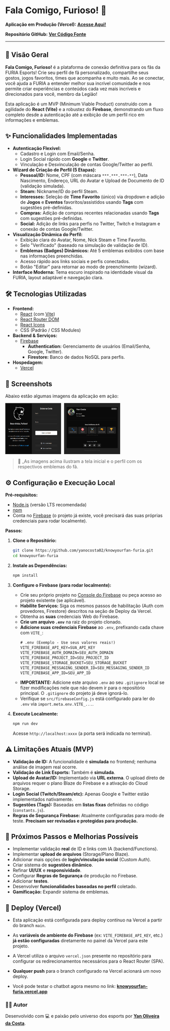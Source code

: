 # Fala Comigo, Furioso! 🐾

<!-- Adicione aqui um link para uma imagem da logo da FURIA, se desejar -->
<!-- Exemplo: ![Logo FURIA](URL_DA_IMAGEM_AQUI) -->

**Aplicação em Produção (Vercel):** [**Acesse Aqui!**](https://knowyourfan-furia.vercel.app/) <!-- Link direto para a app -->

**Repositório GitHub:** [**Ver Código Fonte**](https://github.com/yanocosta02/knowyourfan-furia.git)

---

## 🚀 Visão Geral

**Fala Comigo, Furioso!** é a plataforma de conexão definitiva para os fãs da FURIA Esports! Crie seu perfil de fã personalizado, compartilhe seus gostos, jogos favoritos, times que acompanha e muito mais. Ao se conectar, você ajuda a FURIA a entender melhor sua incrível comunidade e nos permite criar experiências e conteúdos cada vez mais incríveis e direcionados para você, membro da Legião!

Esta aplicação é um MVP (Minimum Viable Product) construído com a agilidade do **React (Vite)** e a robustez do **Firebase**, demonstrando um fluxo completo desde a autenticação até a exibição de um perfil rico em informações e emblemas.

## ✨ Funcionalidades Implementadas

- **Autenticação Flexível:**
  - Cadastro e Login com Email/Senha.
  - Login Social rápido com **Google** e **Twitter**.
  - Vinculação e Desvinculação de contas Google/Twitter ao perfil.
- **Wizard de Criação de Perfil (5 Etapas):**
  - **Pessoal/ID:** Nome, CPF (com máscara `***.***.***-**`), Data Nascimento, Endereço, URL do Avatar e Upload de Documento de ID (validação simulada).
  - **Steam:** Nickname/ID do perfil Steam.
  - **Interesses:** Seleção de **Time Favorito** (único) via dropdown e adição de **Jogos** e **Eventos** favoritos/assistidos usando **Tags** com sugestões pré-definidas.
  - **Compras:** Adição de compras recentes relacionadas usando **Tags** com sugestões pré-definidas.
  - **Social:** Adição de links para perfis no Twitter, Twitch e Instagram e conexão de contas Google/Twitter.
- **Visualização Dinâmica do Perfil:**
  - Exibição clara do Avatar, Nome, Nick Steam e Time Favorito.
  - Selo "Verificado" (baseado na simulação de validação de ID).
  - **Emblemas (Badges) Dinâmicos:** Até 5 emblemas exibidos com base nas informações preenchidas.
  - Acesso rápido aos links sociais e perfis conectados.
  - Botão "Editar" para retornar ao modo de preenchimento (wizard).
- **Interface Moderna:** Tema escuro inspirado na identidade visual da FURIA, layout adaptável e navegação clara.

## 🛠️ Tecnologias Utilizadas

- **Frontend:**
  - [React](https://reactjs.org/) (com [Vite](https://vitejs.dev/))
  - [React Router DOM](https://reactrouter.com/)
  - [React Icons](https://react-icons.github.io/react-icons/)
  - CSS (Padrão / CSS Modules)
- **Backend & Serviços:**
  - [Firebase](https://firebase.google.com/)
    - **Authentication:** Gerenciamento de usuários (Email/Senha, Google, Twitter).
    - **Firestore:** Banco de dados NoSQL para perfis.
- **Hospedagem:**
  - [Vercel](https://vercel.com/)

## 📸 Screenshots

Abaixo estão algumas imagens da aplicação em ação:

<div style="display: flex; gap: 10px; flex-wrap: wrap;">
  <img src="public/login.png" alt="Tela Inicial" width="35%" />
  <img src="public/perfil.png" alt="Perfil do fã" width="35%" />
</div>

> 📌 \_As imagens acima ilustram a tela inicial e o perfil com os respectivos emblemas do fã.

## ⚙️ Configuração e Execução Local

**Pré-requisitos:**

- [Node.js](https://nodejs.org/) (versão LTS recomendada)
- [npm](https://www.npmjs.com/)
- Conta no [Firebase](https://firebase.google.com/) (o projeto já existe, você precisará das suas próprias credenciais para rodar localmente).

**Passos:**

1.  **Clone o Repositório:**

    ```bash
    git clone https://github.com/yanocosta02/knowyourfan-furia.git
    cd knowyourfan-furia
    ```

2.  **Instale as Dependências:**

    ```bash
    npm install
    ```

3.  **Configure o Firebase (para rodar localmente):**

    - Crie seu próprio projeto no [Console do Firebase](https://console.firebase.google.com/) ou peça acesso ao projeto existente (se aplicável).
    - **Habilite Serviços:** Siga os mesmos passos de habilitação (Auth com provedores, Firestore) descritos na seção de Deploy da Vercel.
    - Obtenha as **suas** credenciais Web do Firebase.
    - **Crie um arquivo `.env`** na raiz do projeto clonado.
    - **Adicione suas credenciais Firebase** ao `.env`, prefixando cada chave com `VITE_`:
      ```dotenv
      # .env (Exemplo - Use seus valores reais!)
      VITE_FIREBASE_API_KEY=SUA_API_KEY
      VITE_FIREBASE_AUTH_DOMAIN=SEU_AUTH_DOMAIN
      VITE_FIREBASE_PROJECT_ID=SEU_PROJECT_ID
      VITE_FIREBASE_STORAGE_BUCKET=SEU_STORAGE_BUCKET
      VITE_FIREBASE_MESSAGING_SENDER_ID=SEU_MESSAGING_SENDER_ID
      VITE_FIREBASE_APP_ID=SEU_APP_ID
      ```
    - **IMPORTANTE:** Adicione este arquivo `.env` ao seu `.gitignore` local se fizer modificações nele que não devem ir para o repositório principal. O `.gitignore` do projeto já deve ignorá-lo.
    - Verifique se `src/firebaseConfig.js` está configurado para ler do `.env` via `import.meta.env.VITE_...`.

4.  **Execute Localmente:**
    ```bash
    npm run dev
    ```
    Acesse `http://localhost:xxxx` (a porta será indicada no terminal).

## ⚠️ Limitações Atuais (MVP)

- **Validação de ID:** A funcionalidade é **simulada** no frontend; nenhuma análise de imagem real ocorre.
- **Validação de Link Esports:** Também é **simulada**.
- **Upload de Avatar/ID:** Implementado via **URL externa**. O upload direto de arquivos requer o plano Blaze do Firebase e a ativação do Cloud Storage.
- **Login Social (Twitch/Steam/etc):** Apenas Google e Twitter estão implementados nativamente.
- **Sugestões (Tags):** Baseadas em **listas fixas** definidas no código (`constants.js`).
- **Regras de Segurança Firebase:** Atualmente configuradas para modo de teste. **Precisam ser revisadas e protegidas para produção.**

## 🌱 Próximos Passos e Melhorias Possíveis

- Implementar validação **real** de ID e links com IA (backend/Functions).
- Implementar **upload de arquivos** (Storage/Plano Blaze).
- Adicionar mais opções de **login/vinculação social** (Custom Auth).
- Criar sistema de **sugestões dinâmico**.
- Refinar **UI/UX** e **responsividade**.
- Configurar **Regras de Segurança** de produção no Firebase.
- Adicionar **testes**.
- Desenvolver **funcionalidades baseadas no perfil** coletado.
- **Gamificação:** Expandir sistema de emblemas.

## 🚀 Deploy (Vercel)

- Esta aplicação está configurada para deploy contínuo na Vercel a partir do branch `main`.
- As **variáveis de ambiente do Firebase** (ex: `VITE_FIREBASE_API_KEY`, etc.) **já estão configuradas** diretamente no painel da Vercel para este projeto.
- A Vercel utiliza o arquivo `vercel.json` presente no repositório para configurar os redirecionamentos necessários para o React Router (SPA).
- **Qualquer push** para o branch configurado na Vercel acionará um novo deploy.

- Você pode testar o chatbot agora mesmo no link: [**knowyourfan-furia.vercel.app**](https://knowyourfan-furia.vercel.app/)

### 🙋‍♂️ Autor

Desenvolvido com 💻 e paixão pelo universo dos esports por [**Yan Oliveira da Costa**](https://github.com/yanocosta02).
